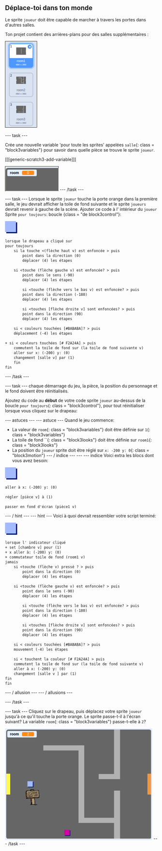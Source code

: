 ## Déplace-toi dans ton monde

Le sprite `joueur` doit être capable de marcher à travers les portes dans d'autres salles.

Ton projet contient des arrières-plans pour des salles supplémentaires :

![capture d'écran](images/world-backdrops.png)

\--- task \---

Crée une nouvelle variable 'pour toute les sprites' appelées `salle`{: class = "block3variables"} pour savoir dans quelle pièce se trouve le sprite `joueur`.

[[[generic-scratch3-add-variable]]]

![capture d'écran](images/world-room.png) \--- /task \---

\--- task \--- Lorsque le sprite `joueur` touche la porte orange dans la première salle, le jeu devrait afficher la toile de fond suivante et le sprite `joueurs` devrait revenir à gauche de la scène. Ajouter ce code à l' intérieur du `joueur` Sprite `pour toujours`: boucle {class = "de block3control"}:

![joueur](images/player.png)

```blocks3
lorsque le drapeau a cliqué sur
pour toujours
    si la touche <(flèche haut v) est enfoncée > puis
        point dans la direction (0)
        déplacer (4) les étapes

    si <touche (flèche gauche v) est enfoncée? > puis
        point dans le sens (-90)
        déplacer (4) les étapes

        si <touche (flèche vers le bas v) est enfoncée? > puis
        point dans la direction (-180)
        déplacer (4) les étapes

        si <touches [flèche droite v] sont enfoncées? > puis
        point dans la direction (90)
        déplacer (4) les étapes

    si < couleurs touchées [#BABABA]? > puis
    déplacement (-4) les étapes

+ si < couleurs touchées [# F2A24A] > puis
    commutent la toile de fond sur (la toile de fond suivante v)
    aller sur x: (-200) y: (0)
    changement [salle v] par (1)
    fin
fin
```

\--- /task \---

\--- task \--- chaque démarrage du jeu, la pièce, la position du personnage et le fond doivent être réinitialisés.

Ajoutez du code au **début** de votre code sprite `joueur` au-dessus de la boucle `pour toujours`{: class = "block3control"}, pour tout réinitialiser lorsque vous cliquez sur le drapeau:

\--- astuces \--- \--- astuce \--- Quand le jeu commence:

+ La valeur de `room`{: class = "block3variables"} doit être définie sur `1`{: class = "block3variables"}
+ La toile de fond ``{: class = "block3looks"} doit être définie sur `room1`{: class = "block3looks"}
+ La position du `joueur` sprite doit être réglé sur `x: -200 y: 0`{: class = "block3motion"} \--- / indice \--- \--- \--- indice Voici extra les blocs dont vous avez besoin:

![joueur](images/player.png)

```blocks3
aller à x: (-200) y: (0)

régler [pièce v] à (1)

passer en fond d'écran (pièce1 v)
```

\--- / hint \--- \--- hint \--- Voici à quoi devrait ressembler votre script terminé:

![joueur](images/player.png)

```blocks3
lorsque l' indicateur cliqué
+ set [chambre v] pour (1)
+ x aller à: (-200) y: (0)
+ commutateur toile de fond (room1 v)
jamais
    si <touche (flèche v) pressé ? > puis
        point dans la direction (0)
        déplacer (4) les étapes

    si <touche (flèche gauche v) est enfoncée? > puis
        point dans le sens (-90)
        déplacer (4) les étapes

        si <touche (flèche vers le bas v) est enfoncée? > puis
        point dans la direction (-180)
        déplacer (4) les étapes

        si <touches [flèche droite v] sont enfoncées? > puis
        point dans la direction (90)
        déplacer (4) les étapes

    si < couleurs touchées [#BABABA]? > puis
    mouvement (-4) les étapes

    si < touchent la couleur [# F2A24A] > puis
    commutent la toile de fond sur (la toile de fond suivante v)
    aller à x: (-200) y: (0)
    changement [salle v ] par (1)
fin
fin
```

\--- / allusion \--- \--- / allusions \---

\--- /task \---

\--- task \--- Cliquez sur le drapeau, puis déplacez votre sprite `joueur` jusqu'à ce qu'il touche la porte orange. Le sprite passe-t-il à l'écran suivant? La variable `room`{: class = "block3variables"} passe-t-elle à `2`?

![capture d'écran](images/world-room-test.png) \--- /task \---